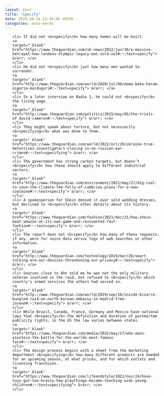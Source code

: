 ```yaml
---
layout: post
title: "specify"
date: 2023-10-10 12:34:56 +0530
categories: auto-words
---
```

<ol>

    <li> It did not <b>specify</b> how many homes will be built.
    <a 
    target="_blank" 
    href="https://www.theguardian.com/uk-news/2022/jun/30/a-massive-betrayal-how-londons-olympic-legacy-was-sold-out#:~:text=specify"> &rarr; </a>
    </li>
    <li> He did not <b>specify</b> just how many men wanted to surrender.
    <a 
    target="_blank" 
    href="http://www.theguardian.com/world/2020/jul/09/mama-boko-haram-nigeria-maiduguri#:~:text=specify"> &rarr; </a>
    </li>
    <li> In a later interview on Radio 1, he could not <b>specify</b> the living wage.
    <a 
    target="_blank" 
    href="http://www.theguardian.com/politics/2015/may/05/the-trials-of-david-cameron#:~:text=specify"> &rarr; </a>
    </li>
    <li> They might speak about torture, but not necessarily <b>specifying</b> what was done to them.
    <a 
    target="_blank" 
    href="https://www.theguardian.com/world/2022/oct/20/ukraine-true-detectives-investigators-closing-in-on-russian-war-crimes#:~:text=specifying"> &rarr; </a>
    </li>
    <li> The government has strong carbon targets, but doesn’t <b>specify</b> how these should apply to different industrial sectors.
    <a 
    target="_blank" 
    href="http://www.theguardian.com/environment/2021/may/27/dig-coal-to-save-the-climate-the-folly-of-cumbrias-plans-for-a-new-coalmine#:~:text=specify"> &rarr; </a>
    </li>
    <li> A spokesperson for Shein denied it ever sold wedding dresses, but declined to <b>specify</b> other details about its history.
    <a 
    target="_blank" 
    href="https://www.theguardian.com/fashion/2021/dec/21/how-shein-beat-amazon-at-its-own-game-and-reinvented-fast-fashion#:~:text=specify"> &rarr; </a>
    </li>
    <li> The report does not <b>specify</b> how many of these requests, if any, were for voice data versus logs of web searches or other information.
    <a 
    target="_blank" 
    href="http://www.theguardian.com/technology/2019/mar/26/smart-talking-are-our-devices-threatening-our-privacy#:~:text=specify"> &rarr; </a>
    </li>
    <li> Sources close to Ahn told me he was not the only military veteran involved in the raid, but refused to <b>specify</b> which country’s armed services the others had served in.
    <a 
    target="_blank" 
    href="http://www.theguardian.com/world/2019/sep/10/inside-bizarre-bungled-raid-on-north-korean-embassy-in-madrid-free-joseon#:~:text=specify"> &rarr; </a>
    </li>
    <li> While Brazil, Canada, France, Germany and Mexico have national laws that <b>specify</b> the definition and duration of postmortem publicity rights, in the US the law varies between states.
    <a 
    target="_blank" 
    href="https://www.theguardian.com/media/2022/may/17/who-owns-einstein-the-battle-for-the-worlds-most-famous-face#:~:text=specify"> &rarr; </a>
    </li>
    <li> The design process begins with a sheet from the marketing department <b>specifying</b> how many different products are needed for an upcoming season, at what prices, and for which outlets and licensing franchises.
    <a 
    target="_blank" 
    href="https://www.theguardian.com/lifeandstyle/2022/nov/24/have-toys-got-too-brainy-how-playthings-became-teaching-aids-young-children#:~:text=specifying"> &rarr; </a>
    </li>